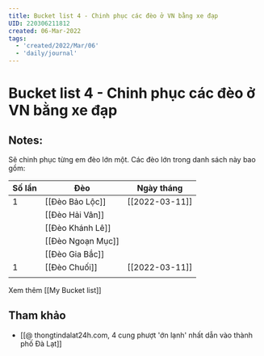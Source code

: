 ```yaml
---
title: Bucket list 4 - Chinh phục các đèo ở VN bằng xe đạp
UID: 220306211812
created: 06-Mar-2022
tags:
  - 'created/2022/Mar/06'
  - 'daily/journal'
---
```

# Bucket list 4 - Chinh phục các đèo ở VN bằng xe đạp

## Notes:
Sẽ chinh phục từng em đèo lớn một. Các đèo lớn trong danh sách này bao gồm:

| Số lần | Đèo               | Ngày tháng     |
| ------ | ----------------- | -------------- |
| 1      | [[Đèo Bảo Lộc]]   | [[2022-03-11]] |
|        | [[Đèo Hải Vân]]   |                |
|        | [[Đèo Khánh Lê]]  |                |
|        | [[Đèo Ngoạn Mục]] |                |
|        | [[Đèo Gia Bắc]]   |                |
| 1      | [[Đèo Chuối]]     | [[2022-03-11]] |
|        |                   |                |


Xem thêm [[My Bucket list]]

## Tham khảo
- [[@ thongtindalat24h.com, 4 cung phượt 'ớn lạnh' nhất dẫn vào thành phố Đà Lạt]]

